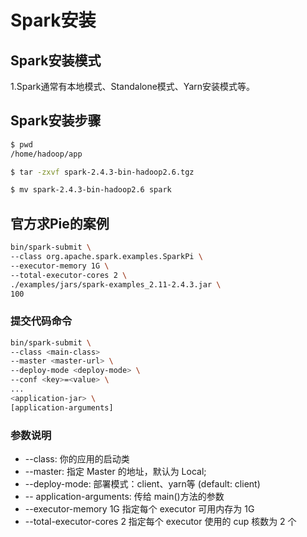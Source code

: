 # Spark安装
## Spark安装模式
1.Spark通常有本地模式、Standalone模式、Yarn安装模式等。

## Spark安装步骤

```sh
$ pwd
/home/hadoop/app

$ tar -zxvf spark-2.4.3-bin-hadoop2.6.tgz 

$ mv spark-2.4.3-bin-hadoop2.6 spark


```

## 官方求Pie的案例
```sh
bin/spark-submit \
--class org.apache.spark.examples.SparkPi \
--executor-memory 1G \
--total-executor-cores 2 \
./examples/jars/spark-examples_2.11-2.4.3.jar \
100
```
### 提交代码命令
```sh
bin/spark-submit \
--class <main-class>
--master <master-url> \
--deploy-mode <deploy-mode> \
--conf <key>=<value> \
... 
<application-jar> \
[application-arguments]
```

### 参数说明
* --class: 你的应用的启动类
* --master: 指定 Master 的地址，默认为 Local;  
* --deploy-mode: 部署模式：client、yarn等 (default: client)
* -- application-arguments: 传给 main()方法的参数
* --executor-memory 1G 指定每个 executor 可用内存为 1G
* --total-executor-cores 2 指定每个 executor 使用的 cup 核数为 2 个
